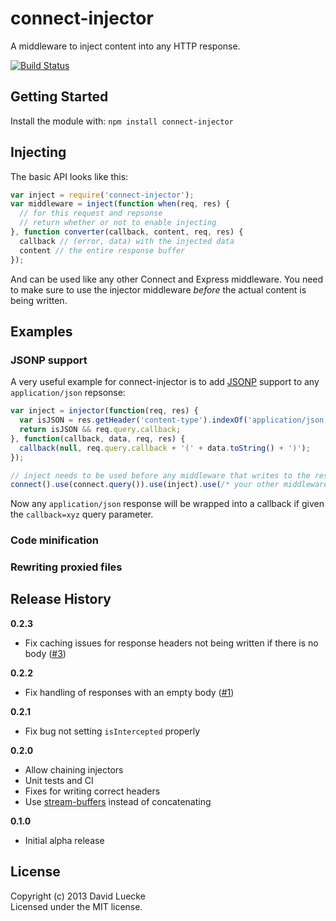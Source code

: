 # connect-injector

A middleware to inject content into any HTTP response.

[![Build Status](https://travis-ci.org/daffl/connect-injector.png?branch=master)](https://travis-ci.org/daffl/connect-injector)

## Getting Started

Install the module with: `npm install connect-injector`

## Injecting

The basic API looks like this:

```javascript
var inject = require('connect-injector');
var middleware = inject(function when(req, res) {
  // for this request and repsonse
  // return whether or not to enable injecting
}, function converter(callback, content, req, res) {
  callback // (error, data) with the injected data
  content // the entire response buffer
});
```

And can be used like any other Connect and Express middleware.
You need to make sure to use the injector middleware *before* the actual content is being written.

## Examples

### JSONP support

A very useful example for connect-injector is to add [JSONP](http://en.wikipedia.org/wiki/JSONP)
support to any `application/json` repsonse:

```javascript
var inject = injector(function(req, res) {
  var isJSON = res.getHeader('content-type').indexOf('application/json') !== -1;
  return isJSON && req.query.callback;
}, function(callback, data, req, res) {
  callback(null, req.query.callback + '(' + data.toString() + ')');
});

// inject needs to be used before any middleware that writes to the response
connect().use(connect.query()).use(inject).use(/* your other middleware here */);
```

Now any `application/json` response will be wrapped into a callback if given the
`callback=xyz` query parameter.

### Code minification

### Rewriting proxied files

## Release History

__0.2.3__

- Fix caching issues for response headers not being written if there is no body ([#3](https://github.com/daffl/connect-injector/issues/3))

__0.2.2__

- Fix handling of responses with an empty body ([#1](https://github.com/daffl/connect-injector/pull/1))

__0.2.1__

- Fix bug not setting `isIntercepted` properly

__0.2.0__

- Allow chaining injectors
- Unit tests and CI
- Fixes for writing correct headers
- Use [stream-buffers](https://github.com/samcday/node-stream-buffer) instead of concatenating

__0.1.0__

- Initial alpha release

## License

Copyright (c) 2013 David Luecke  
Licensed under the MIT license.

